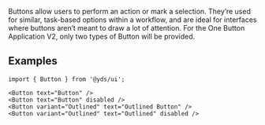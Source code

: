 Buttons allow users to perform an action or mark a selection. They’re used for similar, task-based options within a workflow, and are ideal for interfaces where buttons aren’t meant to draw a lot of attention. For the One Button Application V2, only two types of Button will be provided.

## Examples

```
import { Button } from '@yds/ui';

<Button text="Button" />
<Button text="Button" disabled />
<Button variant="Outlined" text="Outlined Button" />
<Button variant="Outlined" text="Outlined" disabled />
```
